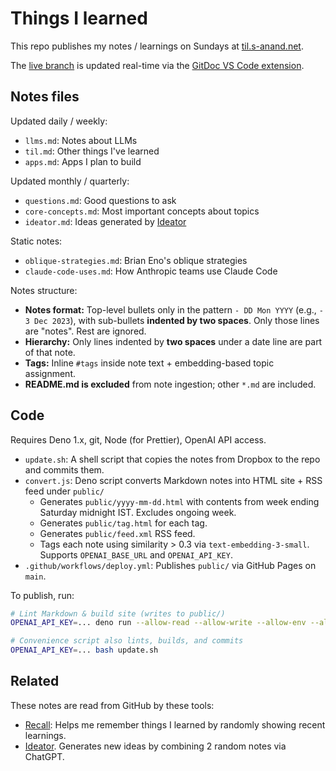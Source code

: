 # Things I learned

This repo publishes my notes / learnings on Sundays at [til.s-anand.net](https://til.s-anand.net).

The [live branch](https://github.com/sanand0/til/tree/live) is updated real-time via the [GitDoc VS Code extension](https://marketplace.visualstudio.com/items?itemName=vsls-contrib.gitdoc).

## Notes files

Updated daily / weekly:

- `llms.md`: Notes about LLMs
- `til.md`: Other things I've learned
- `apps.md`: Apps I plan to build

Updated monthly / quarterly:

- `questions.md`: Good questions to ask
- `core-concepts.md`: Most important concepts about topics
- `ideator.md`: Ideas generated by [Ideator](https://tools.s-anand.net/ideator/)

Static notes:

- `oblique-strategies.md`: Brian Eno's oblique strategies
- `claude-code-uses.md`: How Anthropic teams use Claude Code

Notes structure:

- **Notes format:** Top-level bullets only in the pattern `- DD Mon YYYY` (e.g., `- 3 Dec 2023`), with sub-bullets **indented by two spaces**. Only those lines are "notes". Rest are ignored.
- **Hierarchy:** Only lines indented by **two spaces** under a date line are part of that note.
- **Tags:** Inline `#tags` inside note text + embedding-based topic assignment.
- **README.md is excluded** from note ingestion; other `*.md` are included.

## Code

Requires Deno 1.x, git, Node (for Prettier), OpenAI API access.

- `update.sh`: A shell script that copies the notes from Dropbox to the repo and commits them.
- `convert.js`: Deno script converts Markdown notes into HTML site + RSS feed under `public/`
  - Generates `public/yyyy-mm-dd.html` with contents from week ending Saturday midnight IST. Excludes ongoing week.
  - Generates `public/tag.html` for each tag.
  - Generates `public/feed.xml` RSS feed.
  - Tags each note using similarity > 0.3 via `text-embedding-3-small`. Supports `OPENAI_BASE_URL` and `OPENAI_API_KEY`.
- `.github/workflows/deploy.yml`: Publishes `public/` via GitHub Pages on `main`.

To publish, run:

```bash
# Lint Markdown & build site (writes to public/)
OPENAI_API_KEY=... deno run --allow-read --allow-write --allow-env --allow-net convert.js

# Convenience script also lints, builds, and commits
OPENAI_API_KEY=... bash update.sh
```

## Related

These notes are read from GitHub by these tools:

- [Recall](https://tools.s-anand.net/recall/): Helps me remember things I learned by randomly showing recent learnings.
- [Ideator](https://tools.s-anand.net/ideator/). Generates new ideas by combining 2 random notes via ChatGPT.
